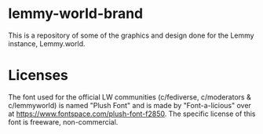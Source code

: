 # lemmy-world-brand
  This is a repository of some of the graphics and design done for the Lemmy instance, Lemmy.world.

# Licenses
  The font used for the official LW communities (c/fediverse, c/moderators & c/lemmyworld) is named "Plush Font" and is made by "Font-a-licious" over at https://www.fontspace.com/plush-font-f2850. The specific license of this font is freeware, non-commercial.
